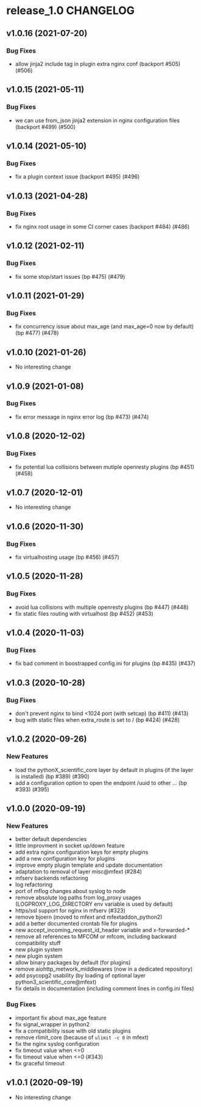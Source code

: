 # release_1.0 CHANGELOG

## v1.0.16 (2021-07-20)

### Bug Fixes

- allow jinja2 include tag in plugin extra nginx conf (backport #505) (#506)

## v1.0.15 (2021-05-11)

### Bug Fixes

- we can use from_json jinja2 extension in nginx configuration files (backport #499) (#500)

## v1.0.14 (2021-05-10)

### Bug Fixes

- fix a plugin context issue (backport #495) (#496)

## v1.0.13 (2021-04-28)

### Bug Fixes

- fix nginx root usage in some CI corner cases (backport #484) (#486)

## v1.0.12 (2021-02-11)

### Bug Fixes

- fix some stop/start issues (bp #475) (#479)

## v1.0.11 (2021-01-29)

### Bug Fixes

- fix concurrency issue about max_age (and max_age=0 now by default) (bp #477) (#478)

## v1.0.10 (2021-01-26)

- No interesting change

## v1.0.9 (2021-01-08)

### Bug Fixes

- fix error message in nginx error log (bp #473) (#474)

## v1.0.8 (2020-12-02)

### Bug Fixes

- fix potential lua collisions between mutiple openresty plugins (bp #451) (#458)

## v1.0.7 (2020-12-01)

- No interesting change

## v1.0.6 (2020-11-30)

### Bug Fixes

- fix virtualhosting usage (bp #456) (#457)

## v1.0.5 (2020-11-28)

### Bug Fixes

- avoid lua collisions with multiple openresty plugins (bp #447) (#448)
- fix static files routing with virtualhost (bp #452) (#453)

## v1.0.4 (2020-11-03)

### Bug Fixes

- fix bad comment in boostrapped config.ini for plugins (bp #435) (#437)

## v1.0.3 (2020-10-28)

### Bug Fixes

- don't prevent nginx to bind <1024 port (with setcap) (bp #411) (#413)
- bug with static files when extra_route is set to / (bp #424) (#428)

## v1.0.2 (2020-09-26)

### New Features

- load the pythonX_scientific_core layer by default in plugins (if the layer is installed) (bp #389) (#390)
- add a configuration option to open the endpoint /uuid to other … (bp #393) (#395)

## v1.0.0 (2020-09-19)

### New Features

- better default dependencies
- little improvment in socket up/down feature
- add extra nginx configuration keys for empty plugins
- add a new configuration key for plugins
- improve empty plugin template and update documentation
- adaptation to removal of layer misc@mfext (#284)
- mfserv backends refactoring
- log refactoring
- port of mflog changes about syslog to node
- remove absolute log paths from log_proxy usages (LOGPROXY_LOG_DIRECTORY env variable is used by default)
- https/ssl support for nginx in mfserv (#323)
- remove bjoern (moved to mfext and mfextaddon_python2)
- add a better documented crontab file for plugins
- new accept_incoming_request_id_header variable and x-forwarded-*
- remove all references to MFCOM or mfcom, including backward compatibility stuff
- new plugin system
- new plugin system
- allow binary packages by default (for plugins)
- remove aiohttp_metwork_middlewares (now in a dedicated repository)
- add psycopg2 usability (by loading of optional layer python3_scientific_core@mfext)
- fix details in documentation (including comment lines in config.ini files)

### Bug Fixes

- important fix about max_age feature
- fix signal_wrapper in python2
- fix a compatibility issue with old static plugins
- remove rlimit_core (because of `ulimit -c 0` in mfext)
- fix the nginx syslog configuration
- fix timeout value when <=0
- fix timeout value when <=0 (#343)
- fix graceful timeout

## v1.0.1 (2020-09-19)

- No interesting change



